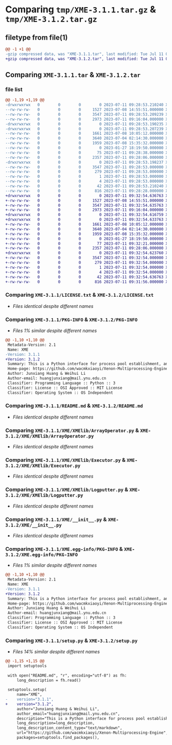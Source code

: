 # Comparing `tmp/XME-3.1.1.tar.gz` & `tmp/XME-3.1.2.tar.gz`

## filetype from file(1)

```diff
@@ -1 +1 @@
-gzip compressed data, was "XME-3.1.1.tar", last modified: Tue Jul 11 09:28:53 2023, max compression
+gzip compressed data, was "XME-3.1.2.tar", last modified: Tue Jul 11 09:32:54 2023, max compression
```

## Comparing `XME-3.1.1.tar` & `XME-3.1.2.tar`

### file list

```diff
@@ -1,19 +1,19 @@
-drwxrwxrwx   0        0        0        0 2023-07-11 09:28:53.210240 XME-3.1.1/
--rw-rw-rw-   0        0        0     1527 2023-07-08 14:55:51.000000 XME-3.1.1/LICENSE.txt
--rw-rw-rw-   0        0        0     3547 2023-07-11 09:28:53.209239 XME-3.1.1/PKG-INFO
--rw-rw-rw-   0        0        0     2973 2023-07-11 09:16:04.000000 XME-3.1.1/README.md
-drwxrwxrwx   0        0        0        0 2023-07-11 09:28:53.190235 XME-3.1.1/XME/
-drwxrwxrwx   0        0        0        0 2023-07-11 09:28:53.207239 XME-3.1.1/XME/XMElib/
--rw-rw-rw-   0        0        0     1661 2023-07-08 10:05:12.000000 XME-3.1.1/XME/XMElib/ArrayOperator.py
--rw-rw-rw-   0        0        0     3640 2023-07-04 02:14:30.000000 XME-3.1.1/XME/XMElib/Executor.py
--rw-rw-rw-   0        0        0     1959 2023-07-08 15:35:32.000000 XME-3.1.1/XME/XMElib/Logputter.py
--rw-rw-rw-   0        0        0        0 2023-01-27 18:19:50.000000 XME-3.1.1/XME/XMElib/__init__.py
--rw-rw-rw-   0        0        0       75 2023-07-11 09:28:38.000000 XME-3.1.1/XME/XMElib/version_info.py
--rw-rw-rw-   0        0        0     2357 2023-07-11 09:28:06.000000 XME-3.1.1/XME/__init__.py
-drwxrwxrwx   0        0        0        0 2023-07-11 09:28:53.198237 XME-3.1.1/XME.egg-info/
--rw-rw-rw-   0        0        0     3547 2023-07-11 09:28:53.000000 XME-3.1.1/XME.egg-info/PKG-INFO
--rw-rw-rw-   0        0        0      279 2023-07-11 09:28:53.000000 XME-3.1.1/XME.egg-info/SOURCES.txt
--rw-rw-rw-   0        0        0        1 2023-07-11 09:28:53.000000 XME-3.1.1/XME.egg-info/dependency_links.txt
--rw-rw-rw-   0        0        0        4 2023-07-11 09:28:53.000000 XME-3.1.1/XME.egg-info/top_level.txt
--rw-rw-rw-   0        0        0       42 2023-07-11 09:28:53.210240 XME-3.1.1/setup.cfg
--rw-rw-rw-   0        0        0      816 2023-07-11 09:28:28.000000 XME-3.1.1/setup.py
+drwxrwxrwx   0        0        0        0 2023-07-11 09:32:54.636763 XME-3.1.2/
+-rw-rw-rw-   0        0        0     1527 2023-07-08 14:55:51.000000 XME-3.1.2/LICENSE.txt
+-rw-rw-rw-   0        0        0     3547 2023-07-11 09:32:54.635763 XME-3.1.2/PKG-INFO
+-rw-rw-rw-   0        0        0     2973 2023-07-11 09:16:04.000000 XME-3.1.2/README.md
+drwxrwxrwx   0        0        0        0 2023-07-11 09:32:54.616759 XME-3.1.2/XME/
+drwxrwxrwx   0        0        0        0 2023-07-11 09:32:54.633763 XME-3.1.2/XME/XMElib/
+-rw-rw-rw-   0        0        0     1661 2023-07-08 10:05:12.000000 XME-3.1.2/XME/XMElib/ArrayOperator.py
+-rw-rw-rw-   0        0        0     3640 2023-07-04 02:14:30.000000 XME-3.1.2/XME/XMElib/Executor.py
+-rw-rw-rw-   0        0        0     1959 2023-07-08 15:35:32.000000 XME-3.1.2/XME/XMElib/Logputter.py
+-rw-rw-rw-   0        0        0        0 2023-01-27 18:19:50.000000 XME-3.1.2/XME/XMElib/__init__.py
+-rw-rw-rw-   0        0        0       77 2023-07-11 09:32:21.000000 XME-3.1.2/XME/XMElib/version_info.py
+-rw-rw-rw-   0        0        0     2357 2023-07-11 09:28:06.000000 XME-3.1.2/XME/__init__.py
+drwxrwxrwx   0        0        0        0 2023-07-11 09:32:54.623760 XME-3.1.2/XME.egg-info/
+-rw-rw-rw-   0        0        0     3547 2023-07-11 09:32:54.000000 XME-3.1.2/XME.egg-info/PKG-INFO
+-rw-rw-rw-   0        0        0      279 2023-07-11 09:32:54.000000 XME-3.1.2/XME.egg-info/SOURCES.txt
+-rw-rw-rw-   0        0        0        1 2023-07-11 09:32:54.000000 XME-3.1.2/XME.egg-info/dependency_links.txt
+-rw-rw-rw-   0        0        0        4 2023-07-11 09:32:54.000000 XME-3.1.2/XME.egg-info/top_level.txt
+-rw-rw-rw-   0        0        0       42 2023-07-11 09:32:54.636763 XME-3.1.2/setup.cfg
+-rw-rw-rw-   0        0        0      816 2023-07-11 09:31:56.000000 XME-3.1.2/setup.py
```

### Comparing `XME-3.1.1/LICENSE.txt` & `XME-3.1.2/LICENSE.txt`

 * *Files identical despite different names*

### Comparing `XME-3.1.1/PKG-INFO` & `XME-3.1.2/PKG-INFO`

 * *Files 1% similar despite different names*

```diff
@@ -1,10 +1,10 @@
 Metadata-Version: 2.1
 Name: XME
-Version: 3.1.1
+Version: 3.1.2
 Summary: This is a Python interface for process pool establishment, and result collection based on the Multiprocessing module.
 Home-page: https://github.com/wacmkxiaoyi/Xenon-Multiprocessing-Engine
 Author: Junxiang Huang & Weihui Li
 Author-email: huangjunxiang@mail.ynu.edu.cn
 Classifier: Programming Language :: Python :: 3
 Classifier: License :: OSI Approved :: MIT License
 Classifier: Operating System :: OS Independent
```

### Comparing `XME-3.1.1/README.md` & `XME-3.1.2/README.md`

 * *Files identical despite different names*

### Comparing `XME-3.1.1/XME/XMElib/ArrayOperator.py` & `XME-3.1.2/XME/XMElib/ArrayOperator.py`

 * *Files identical despite different names*

### Comparing `XME-3.1.1/XME/XMElib/Executor.py` & `XME-3.1.2/XME/XMElib/Executor.py`

 * *Files identical despite different names*

### Comparing `XME-3.1.1/XME/XMElib/Logputter.py` & `XME-3.1.2/XME/XMElib/Logputter.py`

 * *Files identical despite different names*

### Comparing `XME-3.1.1/XME/__init__.py` & `XME-3.1.2/XME/__init__.py`

 * *Files identical despite different names*

### Comparing `XME-3.1.1/XME.egg-info/PKG-INFO` & `XME-3.1.2/XME.egg-info/PKG-INFO`

 * *Files 1% similar despite different names*

```diff
@@ -1,10 +1,10 @@
 Metadata-Version: 2.1
 Name: XME
-Version: 3.1.1
+Version: 3.1.2
 Summary: This is a Python interface for process pool establishment, and result collection based on the Multiprocessing module.
 Home-page: https://github.com/wacmkxiaoyi/Xenon-Multiprocessing-Engine
 Author: Junxiang Huang & Weihui Li
 Author-email: huangjunxiang@mail.ynu.edu.cn
 Classifier: Programming Language :: Python :: 3
 Classifier: License :: OSI Approved :: MIT License
 Classifier: Operating System :: OS Independent
```

### Comparing `XME-3.1.1/setup.py` & `XME-3.1.2/setup.py`

 * *Files 14% similar despite different names*

```diff
@@ -1,15 +1,15 @@
 import setuptools
  
 with open("README.md", "r", encoding="utf-8") as fh:
     long_description = fh.read()
  
 setuptools.setup(
     name="XME",
-    version="3.1.1",
+    version="3.1.2",
     author="Junxiang Huang & Weihui Li",
     author_email="huangjunxiang@mail.ynu.edu.cn",
     description="This is a Python interface for process pool establishment, and result collection based on the Multiprocessing module.",
     long_description=long_description, 
     long_description_content_type="text/markdown",
     url="https://github.com/wacmkxiaoyi/Xenon-Multiprocessing-Engine", 
     packages=setuptools.find_packages(),
```

